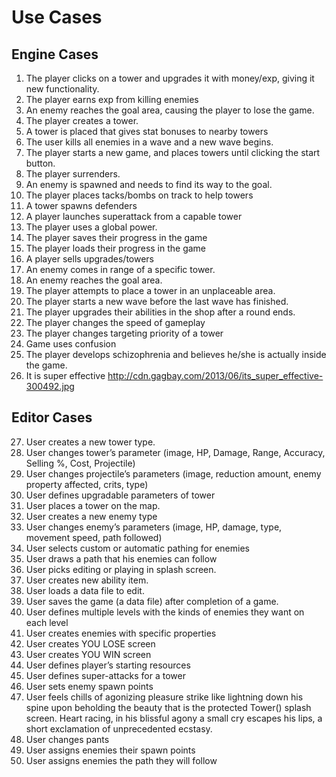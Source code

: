 Use Cases
===

Engine Cases
---
1. The player clicks on a tower and upgrades it with money/exp, giving it new functionality.
2. The player earns exp from killing enemies
3. An enemy reaches the goal area, causing the player to lose the game.
4. The player creates a tower.
5. A tower is placed that gives stat bonuses to nearby towers
6. The user kills all enemies in a wave and a new wave begins.
7. The player starts a new game, and places towers until clicking the start button.
8. The player surrenders.
9. An enemy is spawned and needs to find its way to the goal.
10. The player places tacks/bombs on track to help towers
11. A tower spawns defenders
12. A player launches superattack from a capable tower
13. The player uses a global power.
14. The player saves their progress in the game
15. The player loads their progress in the game
16. A player sells upgrades/towers
17. An enemy comes in range of a specific tower.
18. An enemy reaches the goal area.
19. The player attempts to place a tower in an unplaceable area.
20. The player starts a new wave before the last wave has finished.
21. The player upgrades their abilities in the shop after a round ends.
22. The player changes the speed of gameplay
23. The player changes targeting priority of a tower
24. Game uses confusion
25. The player develops schizophrenia and believes he/she is actually inside the game.
26. It is super effective
http://cdn.gagbay.com/2013/06/its_super_effective-300492.jpg

Editor Cases
---
27. User creates a new tower type.
28. User changes tower’s parameter (image, HP, Damage, Range, Accuracy, Selling %, Cost, Projectile)
29. User changes projectile’s parameters (image, reduction amount, enemy property affected, crits, type)
30. User defines upgradable parameters of tower
31. User places a tower on the map.
32. User creates a new enemy type
33. User changes enemy’s parameters (image, HP, damage, type, movement speed, path followed)
34. User selects custom or automatic pathing for enemies
35. User draws a path that his enemies can follow
36. User picks editing or playing in splash screen.
37. User creates new ability item.
38. User loads a data file to edit.
39. User saves the game (a data file) after completion of a game.
40. User defines multiple levels with the kinds of enemies they want on each level
41. User creates enemies with specific properties
42. User creates YOU LOSE screen
43. User creates YOU WIN screen
44. User defines player’s starting resources
45. User defines super-attacks for a tower
46. User sets enemy spawn points
47. User feels chills of agonizing pleasure strike like lightning down his spine upon beholding the beauty that is the protected Tower() splash screen.  Heart racing, in his blissful agony a small cry escapes his lips, a short exclamation of unprecedented ecstasy.
48. User changes pants
49. User assigns enemies their spawn points
50. User assigns enemies the path they will follow

